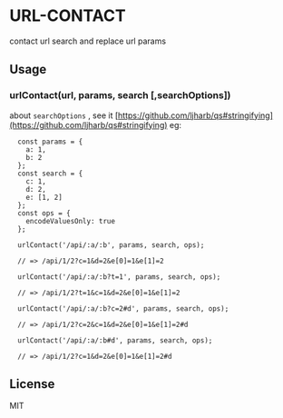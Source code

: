 # URL-CONTACT
contact url search and replace url params

## Usage

### urlContact(url, params, search [,searchOptions])

about `searchOptions` , see it [https://github.com/ljharb/qs#stringifying](https://github.com/ljharb/qs#stringifying)
eg: 
```
  const params = {
    a: 1,
    b: 2
  };
  const search = {
    c: 1,
    d: 2,
    e: [1, 2]
  };
  const ops = {
    encodeValuesOnly: true
  };
  
  urlContact('/api/:a/:b', params, search, ops);
  
  // => /api/1/2?c=1&d=2&e[0]=1&e[1]=2
  
  urlContact('/api/:a/:b?t=1', params, search, ops);
  
  // => /api/1/2?t=1&c=1&d=2&e[0]=1&e[1]=2
  
  urlContact('/api/:a/:b?c=2#d', params, search, ops);
  
  // => /api/1/2?c=2&c=1&d=2&e[0]=1&e[1]=2#d
  
  urlContact('/api/:a/:b#d', params, search, ops);
  
  // => /api/1/2?c=1&d=2&e[0]=1&e[1]=2#d

```

## License
MIT